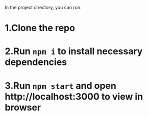 In the project directory, you can run:

# 1.Clone the repo

# 2.Run `npm i` to install necessary dependencies

# 3.Run `npm start` and open http://localhost:3000 to view in browser
